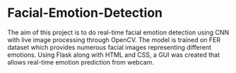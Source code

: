 # Facial-Emotion-Detection
The aim of this project is to do real-time facial emotion detection using CNN with live image processing through OpenCV. The model is trained on FER dataset which provides numerous facial images representing different emotions. Using Flask along with HTML and CSS, a GUI was created that allows real-time emotion prediction from webcam. 
